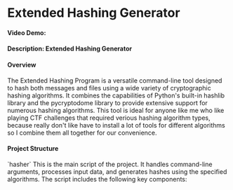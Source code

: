 # Extended Hashing Generator
#### Video Demo:  <URL HERE>
#### Description: Extended Hashing Generator
#### Overview
<p>The Extended Hashing Program is a versatile command-line tool designed to hash both messages and files using a wide variety of cryptographic hashing algorithms. It combines the capabilities of Python's built-in hashlib library and the pycryptodome library to provide extensive support for numerous hashing algorithms. This tool is ideal for anyone like me who like playing CTF challenges that required verious hashing algorithm types, because really don't like have to install a lot of tools for different algorithms so I combine them all together for our convenience.
</p>

#### Project Structure
<p>
`hasher`
This is the main script of the project. It handles command-line arguments, processes input data, and generates hashes using the specified algorithms. The script includes the following key components:
</p>



